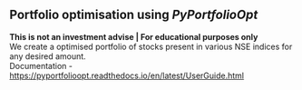 ## Portfolio optimisation using *PyPortfolioOpt*
**This is not an investment advise | For educational purposes only** 
<br/>
We create a optimised portfolio of stocks present in various NSE indices for any desired amount.\
Documentation - https://pyportfolioopt.readthedocs.io/en/latest/UserGuide.html
